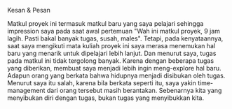 Kesan & Pesan





Matkul proyek ini termasuk matkul baru yang saya pelajari sehingga impression saya pada saat awal pertemuan "Wah ini matkul proyek, 9 jam lagih. Pasti bakal banyak tugas, susah, males". Tetapi, pada kenyataannya, saat saya mengikuti mata kuliah proyek ini saya merasa menemukan hal baru yang menarik untuk dipelajari lebih lanjut. Dan menurut saya, tugas pada matkul ini tidak tergolong banyak. Karena dengan beberapa tugas yang diberikan, membuat saya menjadi lebih ingin meng-explore hal baru. Adapun orang yang berkata bahwa hidupnya menjadi disibukan oleh tugas. Menurut saya itu salah, karena bila berkata seperti itu, saya yakin time-management dari orang tersebut masih berantakan. Sebenarnya kita yang menyibukan diri dengan tugas, bukan tugas yang menyibukkan kita. 